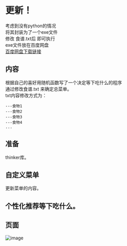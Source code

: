 # 更新！
考虑到没有python的情况  
将其封装为了一个exe文件  
修改 食谱.txt后 即可执行  
exe文件放在百度网盘  
[百度网盘下载链接](https://pan.baidu.com/s/1-XR9zigtpVi5-RWWT-BtWA?pwd=8kj8) 

## 内容  
根据自己的喜好用随机函数写了一个决定等下吃什么的程序  
通过修改食谱.txt 来确定总菜单。  
txt内容修改方式为：
```
---食物1
---食物2
---食物3
---食物4
...
```

## 准备
thinker库。

## 自定义菜单
更新菜单的内容。

## 个性化推荐等下吃什么。

## 页面  
![image](https://github.com/WThirteen/Random-food/assets/100677199/b4e70d6f-3876-4d56-9ad9-3663088ae92c)

